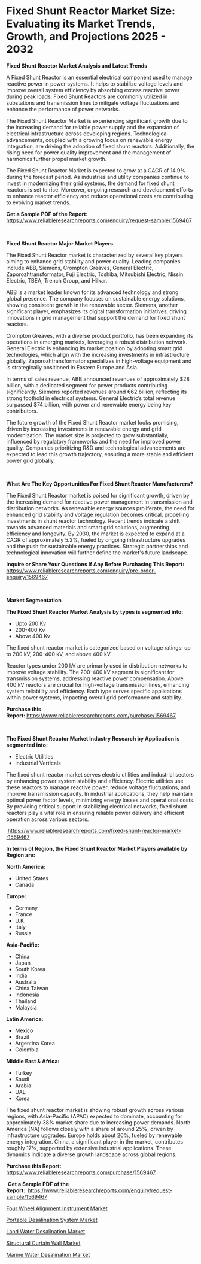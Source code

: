 <p><h1>Fixed Shunt Reactor Market Size: Evaluating its Market Trends, Growth, and Projections 2025 - 2032</h1></p><p><strong>Fixed Shunt Reactor Market Analysis and Latest Trends</strong></p>
<p><p>A Fixed Shunt Reactor is an essential electrical component used to manage reactive power in power systems. It helps to stabilize voltage levels and improve overall system efficiency by absorbing excess reactive power during peak loads. Fixed Shunt Reactors are commonly utilized in substations and transmission lines to mitigate voltage fluctuations and enhance the performance of power networks.</p><p>The Fixed Shunt Reactor Market is experiencing significant growth due to the increasing demand for reliable power supply and the expansion of electrical infrastructure across developing regions. Technological advancements, coupled with a growing focus on renewable energy integration, are driving the adoption of fixed shunt reactors. Additionally, the rising need for power quality improvement and the management of harmonics further propel market growth.</p><p>The Fixed Shunt Reactor Market is expected to grow at a CAGR of 14.9% during the forecast period. As industries and utility companies continue to invest in modernizing their grid systems, the demand for fixed shunt reactors is set to rise. Moreover, ongoing research and development efforts to enhance reactor efficiency and reduce operational costs are contributing to evolving market trends.</p></p>
<p><strong>Get a Sample PDF of the Report:&nbsp;</strong> <a href="https://www.reliableresearchreports.com/enquiry/request-sample/1569467?utm_campaign=83&utm_medium=2&utm_source=Github&utm_content=ia&utm_term=25032025&utm_id=fixed-shunt-reactor">https://www.reliableresearchreports.com/enquiry/request-sample/1569467</a></p>
<p>&nbsp;</p>
<p><strong>Fixed Shunt Reactor Major Market Players</strong></p>
<p><p>The Fixed Shunt Reactor market is characterized by several key players aiming to enhance grid stability and power quality. Leading companies include ABB, Siemens, Crompton Greaves, General Electric, Zaporozhtransformator, Fuji Electric, Toshiba, Mitsubishi Electric, Nissin Electric, TBEA, Trench Group, and Hilkar.</p><p>ABB is a market leader known for its advanced technology and strong global presence. The company focuses on sustainable energy solutions, showing consistent growth in the renewable sector. Siemens, another significant player, emphasizes its digital transformation initiatives, driving innovations in grid management that support the demand for fixed shunt reactors.</p><p>Crompton Greaves, with a diverse product portfolio, has been expanding its operations in emerging markets, leveraging a robust distribution network. General Electric is enhancing its market position by adopting smart grid technologies, which align with the increasing investments in infrastructure globally. Zaporozhtransformator specializes in high-voltage equipment and is strategically positioned in Eastern Europe and Asia.</p><p>In terms of sales revenue, ABB announced revenues of approximately $28 billion, with a dedicated segment for power products contributing significantly. Siemens reported revenues around €62 billion, reflecting its strong foothold in electrical systems. General Electric’s total revenue surpassed $74 billion, with power and renewable energy being key contributors.</p><p>The future growth of the Fixed Shunt Reactor market looks promising, driven by increasing investments in renewable energy and grid modernization. The market size is projected to grow substantially, influenced by regulatory frameworks and the need for improved power quality. Companies prioritizing R&D and technological advancements are expected to lead this growth trajectory, ensuring a more stable and efficient power grid globally.</p></p>
<p>&nbsp;</p>
<p><strong>What Are The Key Opportunities For Fixed Shunt Reactor Manufacturers?</strong></p>
<p><p>The Fixed Shunt Reactor market is poised for significant growth, driven by the increasing demand for reactive power management in transmission and distribution networks. As renewable energy sources proliferate, the need for enhanced grid stability and voltage regulation becomes critical, propelling investments in shunt reactor technology. Recent trends indicate a shift towards advanced materials and smart grid solutions, augmenting efficiency and longevity. By 2030, the market is expected to expand at a CAGR of approximately 5.2%, fueled by ongoing infrastructure upgrades and the push for sustainable energy practices. Strategic partnerships and technological innovation will further define the market's future landscape.</p></p>
<p><strong>Inquire or Share Your Questions If Any Before Purchasing This Report:</strong> <a href="https://www.reliableresearchreports.com/enquiry/pre-order-enquiry/1569467?utm_campaign=83&utm_medium=2&utm_source=Github&utm_content=ia&utm_term=25032025&utm_id=fixed-shunt-reactor">https://www.reliableresearchreports.com/enquiry/pre-order-enquiry/1569467</a></p>
<p>&nbsp;</p>
<p><strong>Market Segmentation</strong></p>
<p><strong>The Fixed Shunt Reactor Market Analysis by types is segmented into:</strong></p>
<p><ul><li>Upto 200 Kv</li><li>200-400 Kv</li><li>Above 400 Kv</li></ul></p>
<p><p>The fixed shunt reactor market is categorized based on voltage ratings: up to 200 kV, 200-400 kV, and above 400 kV. </p><p>Reactor types under 200 kV are primarily used in distribution networks to improve voltage stability. The 200-400 kV segment is significant for transmission systems, addressing reactive power compensation. Above 400 kV reactors are crucial for high-voltage transmission lines, enhancing system reliability and efficiency. Each type serves specific applications within power systems, impacting overall grid performance and stability.</p></p>
<p><strong>Purchase this Report:&nbsp;</strong><a href="https://www.reliableresearchreports.com/purchase/1569467?utm_campaign=83&utm_medium=2&utm_source=Github&utm_content=ia&utm_term=25032025&utm_id=fixed-shunt-reactor">https://www.reliableresearchreports.com/purchase/1569467</a></p>
<p>&nbsp;</p>
<p><strong>The Fixed Shunt Reactor Market Industry Research by Application is segmented into:</strong></p>
<p><ul><li>Electric Utilities</li><li>Industrial Verticals</li></ul></p>
<p><p>The fixed shunt reactor market serves electric utilities and industrial sectors by enhancing power system stability and efficiency. Electric utilities use these reactors to manage reactive power, reduce voltage fluctuations, and improve transmission capacity. In industrial applications, they help maintain optimal power factor levels, minimizing energy losses and operational costs. By providing critical support in stabilizing electrical networks, fixed shunt reactors play a vital role in ensuring reliable power delivery and efficient operation across various sectors.</p></p>
<p><a href="https://www.reliableresearchreports.com/fixed-shunt-reactor-market-r1569467?utm_campaign=83&utm_medium=2&utm_source=Github&utm_content=ia&utm_term=25032025&utm_id=fixed-shunt-reactor">&nbsp;https://www.reliableresearchreports.com/fixed-shunt-reactor-market-r1569467</a></p>
<p><strong>In terms of Region, the Fixed Shunt Reactor Market Players available by Region are:</strong></p>
<p>
    <p> <strong> North America: </strong>
        <ul>
            <li>United States</li>
            <li>Canada</li>
        </ul>
        </p> 
    <p> <strong> Europe: </strong>
        <ul>
            <li>Germany</li>
            <li>France</li>
            <li>U.K.</li>
            <li>Italy</li>
            <li>Russia</li>
        </ul>
        </p> 
    <p> <strong> Asia-Pacific: </strong>
        <ul>
            <li>China</li>
            <li>Japan</li>
            <li>South Korea</li>
            <li>India</li>
            <li>Australia</li>
            <li>China Taiwan</li>
            <li>Indonesia</li>
            <li>Thailand</li>
            <li>Malaysia</li>
        </ul>
        </p> 
    <p> <strong> Latin America: </strong>
        <ul>
            <li>Mexico</li>
            <li>Brazil</li>
            <li>Argentina Korea</li>
            <li>Colombia</li>
        </ul>
        </p> 
    <p> <strong> Middle East & Africa: </strong>
        <ul>
            <li>Turkey</li>
            <li>Saudi</li>
            <li>Arabia</li>
            <li>UAE</li>
            <li>Korea</li>
        </ul>
    </p>
    </p>
<p><p>The fixed shunt reactor market is showing robust growth across various regions, with Asia-Pacific (APAC) expected to dominate, accounting for approximately 38% market share due to increasing power demands. North America (NA) follows closely with a share of around 25%, driven by infrastructure upgrades. Europe holds about 20%, fueled by renewable energy integration. China, a significant player in the market, contributes roughly 17%, supported by extensive industrial applications. These dynamics indicate a diverse growth landscape across global regions.</p></p>
<p><strong>Purchase this Report: </strong><a href="https://www.reliableresearchreports.com/purchase/1569467?utm_campaign=83&utm_medium=2&utm_source=Github&utm_content=ia&utm_term=25032025&utm_id=fixed-shunt-reactor">https://www.reliableresearchreports.com/purchase/1569467</a></p>
<p>&nbsp;<strong>Get a Sample PDF of the Report:&nbsp;&nbsp;</strong><a href="https://www.reliableresearchreports.com/enquiry/request-sample/1569467?utm_campaign=83&utm_medium=2&utm_source=Github&utm_content=ia&utm_term=25032025&utm_id=fixed-shunt-reactor">https://www.reliableresearchreports.com/enquiry/request-sample/1569467</a></p>
<p><strong></strong></p>
<p><p><a href="https://github.com/iroldilom/Market-Research-Report-List-1/blob/main/four-wheel-alignment-instrument-market.md?utm_campaign=83&utm_medium=2&utm_source=Github&utm_content=ia&utm_term=25032025&utm_id=fixed-shunt-reactor">Four Wheel Alignment Instrument Market</a></p><p><a href="https://github.com/chkrselia/Market-Research-Report-List-1/blob/main/portable-desalination-system-market.md?utm_campaign=83&utm_medium=2&utm_source=Github&utm_content=ia&utm_term=25032025&utm_id=fixed-shunt-reactor">Portable Desalination System Market</a></p><p><a href="https://github.com/phephezxnf/Market-Research-Report-List-1/blob/main/land-water-desalination-market.md?utm_campaign=83&utm_medium=2&utm_source=Github&utm_content=ia&utm_term=25032025&utm_id=fixed-shunt-reactor">Land Water Desalination Market</a></p><p><a href="https://github.com/pidlisseas/Market-Research-Report-List-1/blob/main/structural-curtain-wall-market.md?utm_campaign=83&utm_medium=2&utm_source=Github&utm_content=ia&utm_term=25032025&utm_id=fixed-shunt-reactor">Structural Curtain Wall Market</a></p><p><a href="https://github.com/watzondechao/Market-Research-Report-List-1/blob/main/marine-water-desalination-market.md?utm_campaign=83&utm_medium=2&utm_source=Github&utm_content=ia&utm_term=25032025&utm_id=fixed-shunt-reactor">Marine Water Desalination Market</a></p></p>
